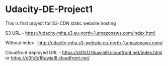 # Udacity-DE-Project1
This is first project for S3-CDN static website hosting


S3 URL - https://udacity-mha.s3.eu-north-1.amazonaws.com/index.html

Without index - http://udacity-mha.s3-website.eu-north-1.amazonaws.com/

Cloudfront deployed URL - https://d3fs1z16uwja9l.cloudfront.net/index.html or https://d3fs1z16uwja9l.cloudfront.net/
